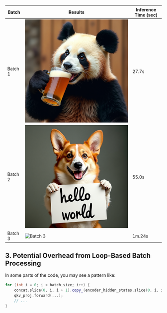 | Batch    | Results                                                     | Inference Time (sec)  |
|---------|------------------------------------------------------------|------------|
| Batch 1 | ![Batch 1](results/batch_1/flux.1-dev.png)            | 27.7s    |
| Batch 2 | ![Batch 2](results/batch_2/flux.1-dev.png)            | 55.0s    |
| Batch 3 | ![Batch 3](results/batch_3/flux.1_dev.png)            | 1m.24s    |



## 3. Potential Overhead from Loop-Based Batch Processing

In some parts of the code, you may see a pattern like:

```cpp
for (int i = 0; i < batch_size; i++) {
    concat.slice(0, i, i + 1).copy_(encoder_hidden_states.slice(0, i, i + 1));
    qkv_proj.forward(...);
    // ...
}

